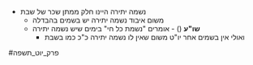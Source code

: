 * נשמה יתירה היינו חלק ממתן שכר של שבת
	* משום איבוד נשמה יתירה יש בשמים בהבדלה
	* **שו"ע** () - אומרים "נשמת כל חי" בימים שיש נשמה יתירה
		* ואולי אין בשמים אחר יו"ט משום שאין לו נשמה יתירה כ"כ כמו בשבת

#פרק_יוט_תשפה